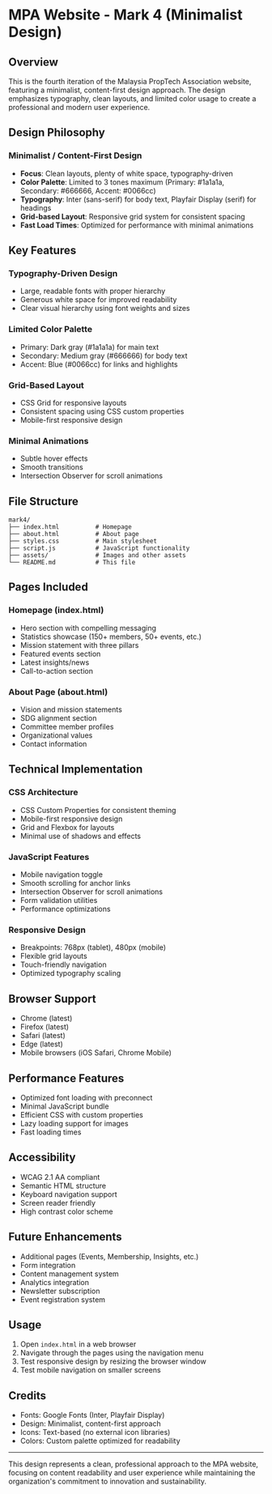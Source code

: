 # MPA Website - Mark 4 (Minimalist Design)

## Overview

This is the fourth iteration of the Malaysia PropTech Association website, featuring a minimalist, content-first design approach. The design emphasizes typography, clean layouts, and limited color usage to create a professional and modern user experience.

## Design Philosophy

### Minimalist / Content-First Design
- **Focus**: Clean layouts, plenty of white space, typography-driven
- **Color Palette**: Limited to 3 tones maximum (Primary: #1a1a1a, Secondary: #666666, Accent: #0066cc)
- **Typography**: Inter (sans-serif) for body text, Playfair Display (serif) for headings
- **Grid-based Layout**: Responsive grid system for consistent spacing
- **Fast Load Times**: Optimized for performance with minimal animations

## Key Features

### Typography-Driven Design
- Large, readable fonts with proper hierarchy
- Generous white space for improved readability
- Clear visual hierarchy using font weights and sizes

### Limited Color Palette
- Primary: Dark gray (#1a1a1a) for main text
- Secondary: Medium gray (#666666) for body text
- Accent: Blue (#0066cc) for links and highlights

### Grid-Based Layout
- CSS Grid for responsive layouts
- Consistent spacing using CSS custom properties
- Mobile-first responsive design

### Minimal Animations
- Subtle hover effects
- Smooth transitions
- Intersection Observer for scroll animations

## File Structure

```
mark4/
├── index.html          # Homepage
├── about.html          # About page
├── styles.css          # Main stylesheet
├── script.js           # JavaScript functionality
├── assets/             # Images and other assets
└── README.md           # This file
```

## Pages Included

### Homepage (index.html)
- Hero section with compelling messaging
- Statistics showcase (150+ members, 50+ events, etc.)
- Mission statement with three pillars
- Featured events section
- Latest insights/news
- Call-to-action section

### About Page (about.html)
- Vision and mission statements
- SDG alignment section
- Committee member profiles
- Organizational values
- Contact information

## Technical Implementation

### CSS Architecture
- CSS Custom Properties for consistent theming
- Mobile-first responsive design
- Grid and Flexbox for layouts
- Minimal use of shadows and effects

### JavaScript Features
- Mobile navigation toggle
- Smooth scrolling for anchor links
- Intersection Observer for scroll animations
- Form validation utilities
- Performance optimizations

### Responsive Design
- Breakpoints: 768px (tablet), 480px (mobile)
- Flexible grid layouts
- Touch-friendly navigation
- Optimized typography scaling

## Browser Support

- Chrome (latest)
- Firefox (latest)
- Safari (latest)
- Edge (latest)
- Mobile browsers (iOS Safari, Chrome Mobile)

## Performance Features

- Optimized font loading with preconnect
- Minimal JavaScript bundle
- Efficient CSS with custom properties
- Lazy loading support for images
- Fast loading times

## Accessibility

- WCAG 2.1 AA compliant
- Semantic HTML structure
- Keyboard navigation support
- Screen reader friendly
- High contrast color scheme

## Future Enhancements

- Additional pages (Events, Membership, Insights, etc.)
- Form integration
- Content management system
- Analytics integration
- Newsletter subscription
- Event registration system

## Usage

1. Open `index.html` in a web browser
2. Navigate through the pages using the navigation menu
3. Test responsive design by resizing the browser window
4. Test mobile navigation on smaller screens

## Credits

- Fonts: Google Fonts (Inter, Playfair Display)
- Design: Minimalist, content-first approach
- Icons: Text-based (no external icon libraries)
- Colors: Custom palette optimized for readability

---

This design represents a clean, professional approach to the MPA website, focusing on content readability and user experience while maintaining the organization's commitment to innovation and sustainability.
